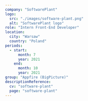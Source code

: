 ```yaml
---
company: "SoftwarePlant"
logo: 
  src: "./images/software-plant.png"
  alt: "SoftwarePlant logo"
role: "Intern Front-End Developer"
location:
  city: "Warsaw"
  country: "Poland"
periods:
  - start:
      month: 7
      year: 2021
    end:
      month: 10
      year: 2021
group: "Appfire (BigPicture)"
descriptionReference:
  cv: "software-plant"
  page: "software-plant"
---
```

